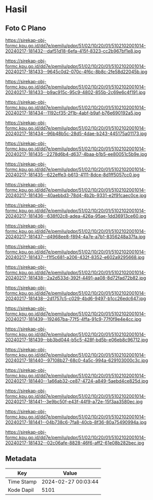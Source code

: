 # Hasil

## Foto C Plano

https://sirekap-obj-formc.kpu.go.id/dd7e/pemilu/pdpr/51/02/10/20/01/5102102001014-20240217-181432--daf51d18-6efa-415f-8323-cc2b967bf1e8.jpg

https://sirekap-obj-formc.kpu.go.id/dd7e/pemilu/pdpr/51/02/10/20/01/5102102001014-20240217-181433--9645c0d2-070c-4f6c-8b8c-2fe58d22045b.jpg

https://sirekap-obj-formc.kpu.go.id/dd7e/pemilu/pdpr/51/02/10/20/01/5102102001014-20240217-181433--b9ac915c-95c9-4802-855b-2c69e6c4f191.jpg

https://sirekap-obj-formc.kpu.go.id/dd7e/pemilu/pdpr/51/02/10/20/01/5102102001014-20240217-181434--1192cf35-2f1b-4abf-b9af-b76e690192a5.jpg

https://sirekap-obj-formc.kpu.go.id/dd7e/pemilu/pdpr/51/02/10/20/01/5102102001014-20240217-181434--96b48b5c-28d5-4dae-b243-445175a01173.jpg

https://sirekap-obj-formc.kpu.go.id/dd7e/pemilu/pdpr/51/02/10/20/01/5102102001014-20240217-181435--2278d6b4-d637-4baa-b1b5-ee80051c5b9e.jpg

https://sirekap-obj-formc.kpu.go.id/dd7e/pemilu/pdpr/51/02/10/20/01/5102102001014-20240217-181435--622effe3-b613-4111-8dce-8d1ff5057cc0.jpg

https://sirekap-obj-formc.kpu.go.id/dd7e/pemilu/pdpr/51/02/10/20/01/5102102001014-20240217-181436--40aebbd3-78d4-4b2b-9331-e2f91caec0ce.jpg

https://sirekap-obj-formc.kpu.go.id/dd7e/pemilu/pdpr/51/02/10/20/01/5102102001014-20240217-181436--638f02c8-adea-426a-95ae-1dd36913ce60.jpg

https://sirekap-obj-formc.kpu.go.id/dd7e/pemilu/pdpr/51/02/10/20/01/5102102001014-20240217-181437--d4968ee8-f894-4a7e-a7b1-8356248a37fa.jpg

https://sirekap-obj-formc.kpu.go.id/dd7e/pemilu/pdpr/51/02/10/20/01/5102102001014-20240217-181437--f1f5c681-a206-432f-8352-e602a9295668.jpg

https://sirekap-obj-formc.kpu.go.id/dd7e/pemilu/pdpr/51/02/10/20/01/5102102001014-20240217-181438--2a2d533d-392f-4491-aa08-8d72fad72b82.jpg

https://sirekap-obj-formc.kpu.go.id/dd7e/pemilu/pdpr/51/02/10/20/01/5102102001014-20240217-181438--2d1757c5-c029-4bd6-9497-b1cc26edc647.jpg

https://sirekap-obj-formc.kpu.go.id/dd7e/pemilu/pdpr/51/02/10/20/01/5102102001014-20240217-181439--192467ba-77f5-4ffa-91c9-77f0f9e4e4cc.jpg

https://sirekap-obj-formc.kpu.go.id/dd7e/pemilu/pdpr/51/02/10/20/01/5102102001014-20240217-181439--bb3bd044-b5c5-428f-bd5b-e06eb8c96712.jpg

https://sirekap-obj-formc.kpu.go.id/dd7e/pemilu/pdpr/51/02/10/20/01/5102102001014-20240217-181440--97108b27-68c0-4a5c-994a-629103000c3c.jpg

https://sirekap-obj-formc.kpu.go.id/dd7e/pemilu/pdpr/51/02/10/20/01/5102102001014-20240217-181440--1a66ab32-ce87-4724-a849-5aebd4ce825d.jpg

https://sirekap-obj-formc.kpu.go.id/dd7e/pemilu/pdpr/51/02/10/20/01/5102102001014-20240217-181441--3e9bc50f-e43f-44f9-a72e-15f3aa3580ec.jpg

https://sirekap-obj-formc.kpu.go.id/dd7e/pemilu/pdpr/51/02/10/20/01/5102102001014-20240217-181441--04b738c6-7fa8-40cb-8f36-80a75490994a.jpg

https://sirekap-obj-formc.kpu.go.id/dd7e/pemilu/pdpr/51/02/10/20/01/5102102001014-20240217-181432--02c06afe-8828-46f6-aff2-61e08b282bec.jpg


## Metadata

| Key        | Value               |
| ---------- | ------------------- |
| Time Stamp | 2024-02-27 00:03:44 |
| Kode Dapil | 5101                |



